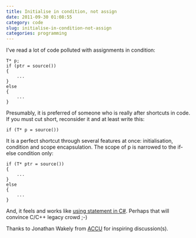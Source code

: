 ```yaml
---
title: Initialise in condition, not assign
date: 2011-09-30 01:08:55
category: code
slug: initialise-in-condition-not-assign
categories: programming
---
```


I've read a lot of code polluted with assignments in condition:


``` 
T* p;
if (ptr = source())
{
    ...
}
else
{
    ...
}
```


Presumably, it is preferred of someone who is really after shortcuts in code. If you must cut short, reconsider it and at least write this:
    
```
if (T* p = source())
```


It is a perfect shortcut through several features at once: initialisation, condition and scope encapsulation. The scope of p is narrowed to the if-else condition only:

    
```
if (T* ptr = source())
{
    ...
}
else
{
    ...
}
```


And, it feels and works like [using statement in C#](http://msdn.microsoft.com/en-us/library/yh598w02%28v=VS.100%29.aspx). Perhaps that will convince C/C++ legacy crowd ;-)


Thanks to Jonathan Wakely from [ACCU](http://accu.org) for inspiring discussion(s).
